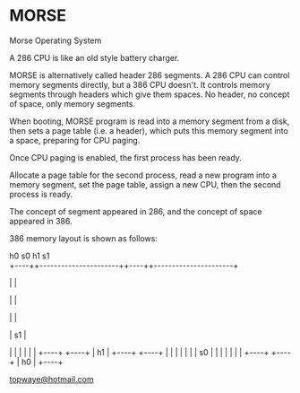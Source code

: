 # MORSE
Morse Operating System

A 286 CPU is like an old style battery charger.

MORSE is alternatively called header 286 segments. A 286 CPU can control memory segments directly, but a 386 CPU doesn't. It controls memory segments through headers which give them spaces. No header, no concept of space, only memory segments.

When booting, MORSE program is read into a memory segment from a disk, then sets a page table (i.e. a header), which puts this memory segment into a space, preparing for CPU paging.

Once CPU paging is enabled, the first process has been ready.

Allocate a page table for the second process, read a new program into a memory segment, set the page table, assign a new CPU, then the second process is ready.

The concept of segment appeared in 286, and the concept of space appeared in 386.

386 memory layout is shown as follows:

  h0            s0              h1            s1              
+----++----------------------++----++----------------------+

|    |

|    |

|    |

| s1 |

|    |
|    |
|    |
+----+
+----+
| h1 |
+----+
+----+
|    |
|    |
|    |
| s0 |
|    |
|    |
|    |
+----+
+----+
| h0 |
+----+

topwaye@hotmail.com
